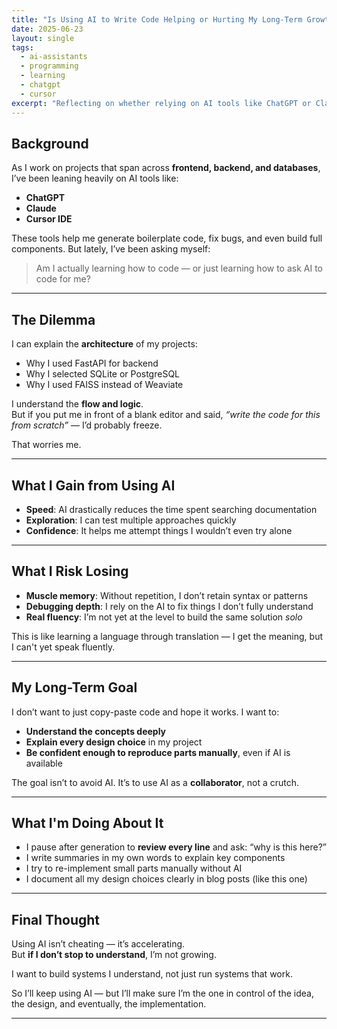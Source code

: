 ```yaml
---
title: "Is Using AI to Write Code Helping or Hurting My Long-Term Growth?"
date: 2025-06-23
layout: single
tags:
  - ai-assistants
  - programming
  - learning
  - chatgpt
  - cursor
excerpt: "Reflecting on whether relying on AI tools like ChatGPT or Claude for coding helps deepen understanding or hinders the development of true programming skills."
---
```


## Background

As I work on projects that span across **frontend, backend, and databases**, I’ve been leaning heavily on AI tools like:
- **ChatGPT**
- **Claude**
- **Cursor IDE**

These tools help me generate boilerplate code, fix bugs, and even build full components. But lately, I’ve been asking myself:

> Am I actually learning how to code — or just learning how to ask AI to code for me?

---

## The Dilemma

I can explain the **architecture** of my projects:
- Why I used FastAPI for backend
- Why I selected SQLite or PostgreSQL
- Why I used FAISS instead of Weaviate

I understand the **flow and logic**.  
But if you put me in front of a blank editor and said, *“write the code for this from scratch”* — I’d probably freeze.

That worries me.

---

## What I Gain from Using AI

- **Speed**: AI drastically reduces the time spent searching documentation
- **Exploration**: I can test multiple approaches quickly
- **Confidence**: It helps me attempt things I wouldn’t even try alone

---

## What I Risk Losing

- **Muscle memory**: Without repetition, I don’t retain syntax or patterns
- **Debugging depth**: I rely on the AI to fix things I don’t fully understand
- **Real fluency**: I’m not yet at the level to build the same solution *solo*

This is like learning a language through translation — I get the meaning, but I can't yet speak fluently.

---

## My Long-Term Goal

I don’t want to just copy-paste code and hope it works. I want to:
- **Understand the concepts deeply**
- **Explain every design choice** in my project
- **Be confident enough to reproduce parts manually**, even if AI is available

The goal isn’t to avoid AI. It’s to use AI as a **collaborator**, not a crutch.

---

## What I'm Doing About It

- I pause after generation to **review every line** and ask: “why is this here?”
- I write summaries in my own words to explain key components
- I try to re-implement small parts manually without AI
- I document all my design choices clearly in blog posts (like this one)

---

## Final Thought

Using AI isn’t cheating — it’s accelerating.  
But **if I don’t stop to understand**, I’m not growing.

I want to build systems I understand, not just run systems that work.

So I’ll keep using AI — but I’ll make sure I’m the one in control of the idea, the design, and eventually, the implementation.

---
